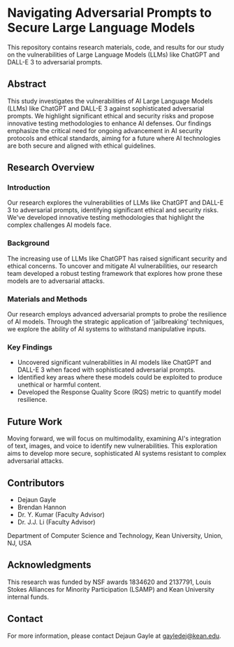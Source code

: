 # Navigating Adversarial Prompts to Secure Large Language Models

This repository contains research materials, code, and results for our study on the vulnerabilities of Large Language Models (LLMs) like ChatGPT and DALL-E 3 to adversarial prompts.

## Abstract

This study investigates the vulnerabilities of AI Large Language Models (LLMs) like ChatGPT and DALL-E 3 against sophisticated adversarial prompts. We highlight significant ethical and security risks and propose innovative testing methodologies to enhance AI defenses. Our findings emphasize the critical need for ongoing advancement in AI security protocols and ethical standards, aiming for a future where AI technologies are both secure and aligned with ethical guidelines.

## Research Overview

### Introduction

Our research explores the vulnerabilities of LLMs like ChatGPT and DALL-E 3 to adversarial prompts, identifying significant ethical and security risks. We've developed innovative testing methodologies that highlight the complex challenges AI models face.

### Background

The increasing use of LLMs like ChatGPT has raised significant security and ethical concerns. To uncover and mitigate AI vulnerabilities, our research team developed a robust testing framework that explores how prone these models are to adversarial attacks.

### Materials and Methods

Our research employs advanced adversarial prompts to probe the resilience of AI models. Through the strategic application of 'jailbreaking' techniques, we explore the ability of AI systems to withstand manipulative inputs.

### Key Findings

- Uncovered significant vulnerabilities in AI models like ChatGPT and DALL-E 3 when faced with sophisticated adversarial prompts.
- Identified key areas where these models could be exploited to produce unethical or harmful content.
- Developed the Response Quality Score (RQS) metric to quantify model resilience.

## Future Work

Moving forward, we will focus on multimodality, examining AI's integration of text, images, and voice to identify new vulnerabilities. This exploration aims to develop more secure, sophisticated AI systems resistant to complex adversarial attacks.

## Contributors

- Dejaun Gayle
- Brendan Hannon
- Dr. Y. Kumar (Faculty Advisor)
- Dr. J.J. Li (Faculty Advisor)

Department of Computer Science and Technology, Kean University, Union, NJ, USA

## Acknowledgments

This research was funded by NSF awards 1834620 and 2137791, Louis Stokes Alliances for Minority Participation (LSAMP) and Kean University internal funds.

## Contact

For more information, please contact Dejaun Gayle at gayledej@kean.edu.
